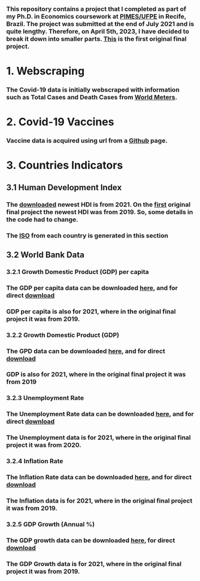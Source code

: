 ### This repository contains a project that I completed as part of my Ph.D. in Economics coursework at [PIMES/UFPE](https://sites.google.com/view/pimes/principal) in Recife, Brazil. The project was submitted at the end of July 2021 and is quite lengthy. Therefore, on April 5th, 2023, I have decided to break it down into smaller parts. [This](https://github.com/andreluizcoelho/Covid-19-Project/blob/main/covid19project_andreluizcoelho.ipynb) is the first original final project.

# 1. Webscraping 
### The Covid-19 data is initially webscraped with information such as Total Cases and Death Cases from [World Meters](https://www.worldometers.info/coronavirus/). 


# 2. Covid-19 Vaccines
### Vaccine data is acquired using url from a [Github](https://raw.githubusercontent.com/owid/covid-19-data/master/public/data/vaccinations/vaccinations.csv) page.

# 3. Countries Indicators 
## 3.1 Human Development Index
### The [downloaded](https://hdr.undp.org/data-center/human-development-index#/indicies/HDI) newest HDI is from 2021. On the [first](https://github.com/andreluizcoelho/Covid-19-Project/blob/main/covid19project_andreluizcoelho.ipynb) original final project the newest HDI was from 2019. So, some details in the code had to change.
### The [ISO](https://www.iso.org/standards.html) from each country is generated in this section
## 3.2 World Bank Data
### 3.2.1 Growth Domestic Product (GDP) per capita
### The GDP per capita data can be downloaded [here](https://data.worldbank.org/indicator/NY.GDP.PCAP.CD), and for direct [download](https://api.worldbank.org/v2/en/indicator/NY.GDP.PCAP.CD?downloadformat=excel)
### GDP per capita is also for 2021, where in the original final project it was from 2019. 
### 3.2.2 Growth Domestic Product (GDP) 
### The GPD data can be downloaded [here](https://data.worldbank.org/indicator/NY.GDP.MKTP.CD), and for direct [download](https://api.worldbank.org/v2/en/indicator/NY.GDP.MKTP.CD?downloadformat=excel)
### GDP is also for 2021, where in the original final project it was from 2019 
### 3.2.3 Unemployment Rate 
### The Unemployment Rate data can be downloaded [here](https://data.worldbank.org/indicator/SL.UEM.TOTL.ZS), and for direct [download](https://api.worldbank.org/v2/en/indicator/SL.UEM.TOTL.ZS?downloadformat=excel)
### The Unemployment data is for 2021, where in the original final project it was from 2020.
### 3.2.4 Inflation Rate 
### The Inflation Rate data can be downloaded [here](https://data.worldbank.org/indicator/FP.CPI.TOTL.ZG), and for direct [download](https://api.worldbank.org/v2/en/indicator/FP.CPI.TOTL.ZG?downloadformat=excel)
### The Inflation data is for 2021, where in the original final project it was from 2019.
### 3.2.5 GDP Growth (Annual %) 
### The GDP growth data can be downloaded [here](https://data.worldbank.org/indicator/NY.GDP.MKTP.KD.ZG), for direct [download](https://api.worldbank.org/v2/en/indicator/NY.GDP.MKTP.KD.ZG?downloadformat=excel)
### The GDP Growth data is for 2021, where in the original final project it was from 2019.
